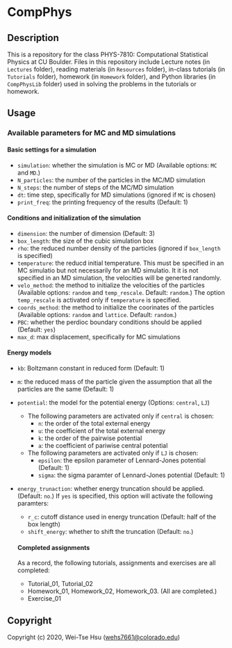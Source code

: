 CompPhys
===================
## Description
This is a repository for the class PHYS-7810: Computational Statistical Physics at CU Boulder. Files in this repository include Lecture notes (in `Lectures` folder), reading materials (in `Resources` folder), in-class tutorials (in `Tutorials` folder), homework (in `Homework` folder), and Python libraries (in `CompPhysLib` folder) used in solving the problems in the tutorials or homework.

## Usage
### Available parameters for MC and MD simulations
#### Basic settings for a simulation
- `simulation`: whether the simulation is MC or MD (Available options: `MC` and `MD`.)
- `N_particles`: the number of the particles in the MC/MD simulation
- `N_steps`: the number of steps of the MC/MD simulation
- `dt`: time step, specifically for MD simulations (ignored if `MC` is chosen)
- `print_freq`: the printing frequency of the results (Default: 1)

#### Conditions and initialization of the simulation
- `dimension`: the number of dimension (Default: 3)
- `box_length`: the size of the cubic simulation box
- `rho`: the reduced number density of the particles (ignored if `box_length` is specified)
- `temperature`: the reducd initial temperature. This must be specified in an MC simulatio but not necessarily for an MD simulatio. It it is not specified in an MD simulation, the velocities will be generted randomly.
- `velo_method`: the method to initialize the velocities of the particles (Available options: `random` and `temp_rescale`. Default: `random`.) The option `temp_rescale` is activated only if `temperature` is specified.
- `coords_method`: the method to initialize the coorinates of the particles (Available options: `random` and `lattice`. Default: `random`.)
- `PBC`: whether the perdioc boundary conditions should be applied (Default: `yes`)
- `max_d`: max displacement, specifically for MC simulations

#### Energy models
- `kb`: Boltzmann constant in reduced form (Default: 1)
- `m`: the reduced mass of the particle given the assumption that all the particles are the same (Default: 1)
- `potential`: the model for the potential energy (Options: `central`, `LJ`)
  - The following parameters are activated only if `central` is chosen:
    - `n`: the order of the total external energy
    - `u`: the coefficient of the total external energy
    - `k`: the order of the pairwise potential 
    - `a`: the coefficient of pariwise central potential
  - The following parameters are activated only if `LJ` is chosen:
    - `epsilon`: the epsilon parameter of Lennard-Jones potential (Default: 1)
    - `sigma`: the sigma paramter of Lennard-Jones potential (Default: 1)

- `energy_trunaction`: whether energy truncation should be applied. (Default: `no`.) If `yes` is specified, this option will activate the following paramters:
  - `r_c`: cutoff distance used in energy truncation (Default: half of the box length)
  - `shift_energy`: whether to shift the truncation (Default: `no`.)

  #### Completed assignments
  As a record, the following tutorials, assignments and exercises are all completed:
  - Tutorial_01, Tutorial_02
  - Homework_01, Homework_02, Homework_03. (All are completed.)
  - Exercise_01


## Copyright
Copyright (c) 2020, Wei-Tse Hsu (wehs7661@colorado.edu)

